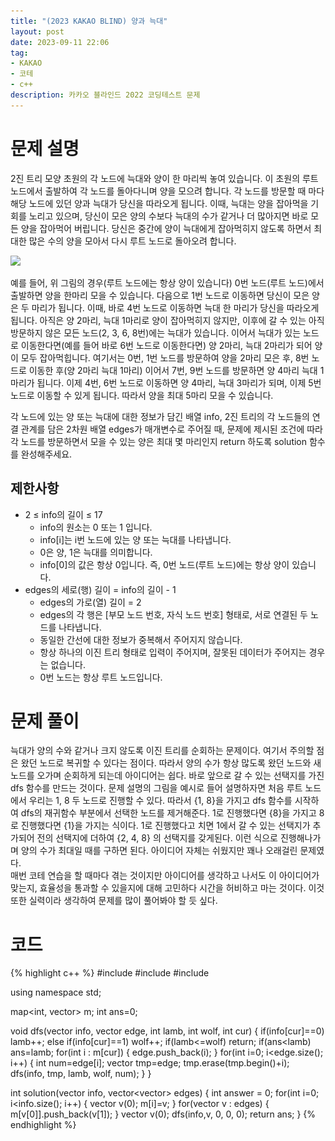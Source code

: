 ```yaml
---
title: "(2023 KAKAO BLIND) 양과 늑대"
layout: post
date: 2023-09-11 22:06
tag:
- KAKAO
- 코테
- c++
description: 카카오 블라인드 2022 코딩테스트 문제
---
```


# 문제 설명
2진 트리 모양 초원의 각 노드에 늑대와 양이 한 마리씩 놓여 있습니다. 이 초원의 루트 노드에서 출발하여 각 노드를 돌아다니며 양을 모으려 합니다. 각 노드를 방문할 때 마다 해당 노드에 있던 양과 늑대가 당신을 따라오게 됩니다. 이때, 늑대는 양을 잡아먹을 기회를 노리고 있으며, 당신이 모은 양의 수보다 늑대의 수가 같거나 더 많아지면 바로 모든 양을 잡아먹어 버립니다. 당신은 중간에 양이 늑대에게 잡아먹히지 않도록 하면서 최대한 많은 수의 양을 모아서 다시 루트 노드로 돌아오려 합니다.

![](/assets/img/03_2022_공채문제_양과늑대_01.png)

예를 들어, 위 그림의 경우(루트 노드에는 항상 양이 있습니다) 0번 노드(루트 노드)에서 출발하면 양을 한마리 모을 수 있습니다. 다음으로 1번 노드로 이동하면 당신이 모은 양은 두 마리가 됩니다. 이때, 바로 4번 노드로 이동하면 늑대 한 마리가 당신을 따라오게 됩니다. 아직은 양 2마리, 늑대 1마리로 양이 잡아먹히지 않지만, 이후에 갈 수 있는 아직 방문하지 않은 모든 노드(2, 3, 6, 8번)에는 늑대가 있습니다. 이어서 늑대가 있는 노드로 이동한다면(예를 들어 바로 6번 노드로 이동한다면) 양 2마리, 늑대 2마리가 되어 양이 모두 잡아먹힙니다. 여기서는 0번, 1번 노드를 방문하여 양을 2마리 모은 후, 8번 노드로 이동한 후(양 2마리 늑대 1마리) 이어서 7번, 9번 노드를 방문하면 양 4마리 늑대 1마리가 됩니다. 이제 4번, 6번 노드로 이동하면 양 4마리, 늑대 3마리가 되며, 이제 5번 노드로 이동할 수 있게 됩니다. 따라서 양을 최대 5마리 모을 수 있습니다.

각 노드에 있는 양 또는 늑대에 대한 정보가 담긴 배열 info, 2진 트리의 각 노드들의 연결 관계를 담은 2차원 배열 edges가 매개변수로 주어질 때, 문제에 제시된 조건에 따라 각 노드를 방문하면서 모을 수 있는 양은 최대 몇 마리인지 return 하도록 solution 함수를 완성해주세요.

## 제한사항
+ 2 ≤ info의 길이 ≤ 17
  + info의 원소는 0 또는 1 입니다.
  + info[i]는 i번 노드에 있는 양 또는 늑대를 나타냅니다.
  + 0은 양, 1은 늑대를 의미합니다.
  + info[0]의 값은 항상 0입니다. 즉, 0번 노드(루트 노드)에는 항상 양이 있습니다.
+ edges의 세로(행) 길이 = info의 길이 - 1
  + edges의 가로(열) 길이 = 2
  + edges의 각 행은 [부모 노드 번호, 자식 노드 번호] 형태로, 서로 연결된 두 노드를 나타냅니다.
  + 동일한 간선에 대한 정보가 중복해서 주어지지 않습니다.
  + 항상 하나의 이진 트리 형태로 입력이 주어지며, 잘못된 데이터가 주어지는 경우는 없습니다.
  + 0번 노드는 항상 루트 노드입니다.

# 문제 풀이
늑대가 양의 수와 같거나 크지 않도록 이진 트리를 순회하는 문제이다. 여기서 주의할 점은 왔던 노드로 복귀할 수 있다는 점이다. 따라서 양의 수가 항상 많도록 왔던 노드와 새 노드를 오가며 순회하게 되는데 아이디어는 쉽다.
바로 앞으로 갈 수 있는 선택지를 가진 dfs 함수를 만드는 것이다.
문제 설명의 그림을 예시로 들어 설명하자면 처음 루트 노드에서 우리는 1, 8 두 노드로 진행할 수 있다. 따라서 {1, 8}을 가지고 dfs 함수를 시작하여 dfs의 재귀함수 부분에서 선택한 노드를 제거해준다. 1로 진행했다면 {8}을 가지고 8로 진행했다면 {1}을 가지는 식이다. 1로 진행했다고 치면 1에서 갈 수 있는 선택지가 추가되어 전의 선택지에 더하여 {2, 4, 8} 의 선택지를 갖게된다. 이런 식으로 진행해나가며 양의 수가 최대일 때를 구하면 된다. 아이디어 자체는 쉬웠지만 꽤나 오래걸린 문제였다.  
매번 코테 연습을 할 때마다 겪는 것이지만 아이디어를 생각하고 나서도 이 아이디어가 맞는지, 효율성을 통과할 수 있을지에 대해 고민하다 시간을 허비하고 마는 것이다. 이것 또한 실력이라 생각하여 문제를 많이 풀어봐야 할 듯 싶다.

# 코드

{% highlight c++ %}
#include <string>
#include <vector>
#include <map>

using namespace std;

map<int, vector<int>> m;
int ans=0;

void dfs(vector<int> info, vector<int> edge, int lamb, int wolf, int cur) {
    if(info[cur]==0) lamb++;
    else if(info[cur]==1) wolf++;
    if(lamb<=wolf) return;
    if(ans<lamb) ans=lamb;
    for(int i : m[cur]) {
        edge.push_back(i);
    }
    for(int i=0; i<edge.size(); i++) {
        int num=edge[i]; vector<int> tmp=edge;
        tmp.erase(tmp.begin()+i);
        dfs(info, tmp, lamb, wolf, num);
    }
}

int solution(vector<int> info, vector<vector<int>> edges) {
    int answer = 0;
    for(int i=0; i<info.size(); i++) {
        vector<int> v(0);
        m[i]=v;
    }
    for(vector<int> v : edges) {
        m[v[0]].push_back(v[1]);
    }
    vector<int> v(0);
    dfs(info,v, 0, 0, 0);
    return ans;
}
{% endhighlight %}
